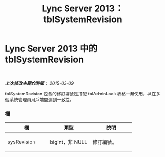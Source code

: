 ﻿---
title: Lync Server 2013：tblSystemRevision
TOCTitle: tblSystemRevision
ms:assetid: 95b8e307-117c-4fb0-bd52-bc5a5b9ade55
ms:mtpsurl: https://technet.microsoft.com/zh-tw/library/Gg615019(v=OCS.15)
ms:contentKeyID: 49291718
ms.date: 08/10/2015
mtps_version: v=OCS.15
ms.translationtype: HT
---

# Lync Server 2013 中的 tblSystemRevision

 

_**上次修改主題的時間：** 2015-03-09_

tblSystemRevision 包含的修訂編號是搭配 tblAdminLock 表格一起使用，以在多個系統管理員用戶端間達到一致性。

### 欄

<table>
<colgroup>
<col style="width: 33%" />
<col style="width: 33%" />
<col style="width: 33%" />
</colgroup>
<thead>
<tr class="header">
<th>欄</th>
<th>類型</th>
<th>說明</th>
</tr>
</thead>
<tbody>
<tr class="odd">
<td><p>sysRevision</p></td>
<td><p>bigint，非 NULL</p></td>
<td><p>修訂編號。</p></td>
</tr>
</tbody>
</table>

